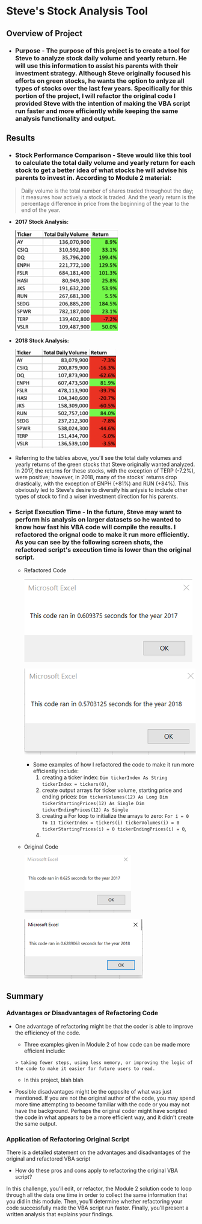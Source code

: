 # **Steve's Stock Analysis Tool**

## **Overview of Project**
  - ### Purpose - The purpose of this project is to create a tool for Steve to analyze stock daily volume and yearly return.  He will use this information to assist his parents with their investment strategy.  Although Steve originally focused his efforts on green stocks, he wants the option to anlyze all types of stocks over the last few years.  Specifically for this portion of the project, I will refactor the original code I provided Steve with the intention of making the VBA script run faster and more efficiently while keeping the same analysis functionality and output.

## **Results**
  - ### Stock Performance Comparison - Steve would like this tool to calculate the total daily volume and yearly return for each stock to get a better idea of what stocks he will advise his parents to invest in. According to Module 2 material:
  
   > Daily volume is the total number of shares traded throughout the day; it measures how actively a stock is traded. And the yearly return is the percentage difference in price from the beginning of the year to the end of the year.
 
   - **2017 Stock Analysis:**

      ![Stock_Table_2017](Resources/Stock_Table_2017.PNG)
  
   - **2018 Stock Analysis:**

      ![Stock_Table_2018](Resources/Stock_Table_2018.PNG)


   - Referring to the tables above, you'll see the total daily volumes and yearly returns of the green stocks that Steve originally wanted analyzed.  In 2017, the returns for these stocks, with the exception of TERP (-7.2%), were positive; however, in 2018, many of the stocks' returns drop drastically, with the exception of ENPH (+81%) and RUN (+84%).  This obviously led to Steve's desire to diversify his anlysis to include other types of stock to find a wiser investment direction for his parents.

  - ### Script Execution Time - In the future, Steve may want to perform his analysis on larger datasets so he wanted to know how fast his VBA code will compile the results. I refactored the orignal code to make it run more efficiently.  As you can see by the following screen shots, the refactored script's execution time is lower than the original script.

    - Refactored Code
          
        ![VBA_Challenge_2017](Resources/VBA_Challenge_2017.png)
    
        ![VBA_Challenge_2018](Resources/VBA_Challenge_2018.PNG)
      
      - Some examples of how I refactored the code to make it run more efficiently include:
        1) creating a ticker index: `Dim tickerIndex As String tickerIndex = tickers(0)`,
        2) create output arrays for ticker volume, starting price and ending prices:  `Dim tickerVolumes(12) As Long Dim tickerStartingPrices(12) As Single Dim tickerEndingPrices(12) As Single`
        3) creating a For loop to initialize the arrays to zero: `For i = 0 To 11 tickerIndex = tickers(i) tickerVolumes(i) = 0 tickerStartingPrices(i) = 0 tickerEndingPrices(i) = 0`,
        4) 
  
    - Original Code 
        
       ![Original_2017](Resources/Original_2017.PNG)
       
       ![Original_2018](Resources/Original_2018.PNG)
  
## **Summary**
### Advantages or Disadvantages of Refactoring Code
- One advantage of refactoring might be that the coder is able to improve the efficiency of the code.  
    -  Three examples given in Module 2 of how code can be made more efficient include:
      
      > taking fewer steps, using less memory, or improving the logic of the code to make it easier for future users to read.
      
    -  In this project, blah blah
 - Possible disadvantages might be the opposite of what was just mentioned.  If you are not the original author of the code, you may spend more time attempting to become familiar with the code or you may not have the background.  Perhaps the original coder might have scripted the code in what appears to be a more efficient way, and it didn't create the same output.
### Application of Refactoring Original Script
There is a detailed statement on the advantages and disadvantages of the original and refactored VBA script
- How do these pros and cons apply to refactoring the original VBA script?

In this challenge, you’ll edit, or refactor, the Module 2 solution code to loop through all the data one time in order to collect the same information that you did in this module. Then, you’ll determine whether refactoring your code successfully made the VBA script run faster. Finally, you’ll present a written analysis that explains your findings.
